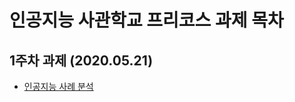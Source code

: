 # 인공지능 사관학교 프리코스 과제 목차

## 1주차 과제 (2020.05.21)

- [인공지능 사례 분석](https://github.com/banghanbyeol/AI_assignment/blob/master/2%EC%A3%BC%EC%B0%A8%EA%B3%BC%EC%A0%9C.ipynb)


